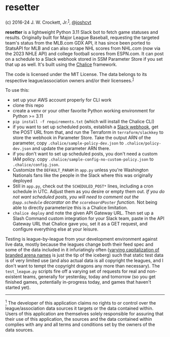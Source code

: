 # resetter

(c) 2016-24 J. W. Crockett, Jr.<sup><a href="#footnote1">1</a></sup>, [@joshcvt](http://twitter.com/joshcvt)

**resetter** is a lightweight Python 3.11 Slack bot to fetch game statuses and results.  Originally built for Major League Baseball, requesting the targeted team's status from the MLB.com GDX API, it has since been ported to StatsAPI for MLB and can also scrape NHL scores from NHL.com (now via the 2023 NHLE API) and college football scores from ESPN.com. It can post on a schedule to a Slack webhook stored in SSM Parameter Store if you set that up as well. It's built using the [Chalice](https://github.com/aws/chalice) framework.

The code is licensed under the MIT License.  The data belongs to its respective league/association owners and/or their licensees.<sup><a href="#footnote1" name="ref1">1</a></sup>

To use this:
* set up your AWS account properly for CLI work
* clone this repo
* create a venv or your other favorite Python working environment for Python >= 3.11
* `pip install -f requirements.txt` (which will install the Chalice CLI)
* if you want to set up scheduled posts, establish a [Slack webhook](https://api.slack.com/messaging/webhooks), get the POST URL from that, and run the Terraform in `terraform/slackkey` to store the webhook in Parameter Store. Take the output ARN of the parameter, copy `.chalice/sample-policy-dev.json` to `.chalice/policy-dev.json` and update the parameter ARN there.
* if you don't want to set up scheduled posts, you don't need a custom IAM policy. copy `.chalice/sample-config-no-custom-policy.json` to `.chalice/config.json`.
* Customize the `DEFAULT_PARAM` in `app.py` unless you're Washington Nationals fans like the people in the Slack where this was originally deployed
* Still in `app.py`, check out the `SCHEDULED_POST*` lines, including a cron schedule in UTC. Adjust them as you desire or empty them out. *If you do not want scheduled posts, you will need to comment out the `@app.schedule` decorator on the `scoreboardPoster` function.* Not being able to directly parameterize this is a Chalice limitation.
* `chalice deploy` and note the given API Gateway URL.  Then set up a Slash Command custom integration for your Slack team, paste in the API Gateway URL that Chalice gave you, set it as a GET request, and configure everything else at your leisure.

Testing is league-by-league from your development environment against live data, mostly because the leagues change both their feed spec and some of the data included in it infuriatingly often ([varying capitalization of branded arena names](https://github.com/joshcvt/resetter/commit/3168abde08cabe0be9c979056bd485f52b90f4c4) is just the tip of the iceberg) such that static test data is of very limited use (and also actual data is all copyright the leagues, and I don't want to tempt the copyright dragons any more than necessary). The ```test_league.py``` scripts fire off a varying set of requests for real and non-existent teams, generally for yesterday, today and tomorrow (so you get finished games, potentially in-progress today, and games that haven't started yet).

----

<a name="footnote1" href="#ref1"><sup>1</sup></a> The developer of this application claims no rights to or control over the league/association data sources it targets or the data contained within. Users of this application are themselves solely responsible for assuring that their use of this application, the sources and the data contained within complies with any and all terms and conditions set by the owners of the data sources.
